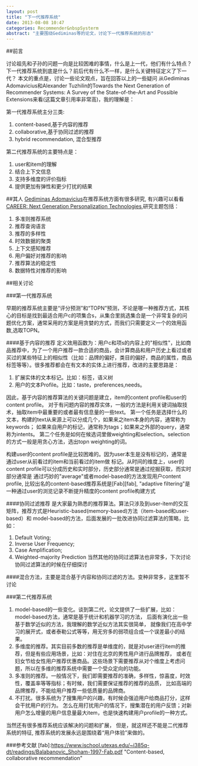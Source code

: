 ```yaml
---
layout: post
title: "下一代推荐系统"
date: 2013-08-08 10:47
categories: Recommender&nbspSysterm
abstract: "主要围绕Gediminas等的论文，讨论下一代推荐系统的形态"
---
```


##前言

讨论祖先和子孙的问题一向是比较困难的事情，什么是上一代，他们有什么特点？下一代推荐系统到底是什么？前后代有什么不一样，是什么关键特征定义了下一代？
本文的重点是，讨论一些论文观点，旨在回答以上的一些疑问
从Gediminas Adomavicius和Alexander Tuzhilin的Towards the Next Generation of Recommender Systems:
A Survey of the State-of-the-Art and Possible Extensions来看(这篇文章引用率非常高)，我的理解是：

第一代推荐系统主分三类:

1. content-based,基于内容的推荐
2. collaborative,基于协同过滤的推荐
3. hybrid recommendation, 混合型推荐

第二代推荐系统的主要特点是：

1. user和item的理解
2. 结合上下文信息
3. 支持多维度的评价指标
4. 提供更加有弹性和更少打扰的结果

##其人
[Gediminas Adomavicius](http://ids.csom.umn.edu/faculty/gedas/)在推荐系统方面有很多研究, 有兴趣可以看看[CAREER: Next Generation Personalization Technologies](http://ids.csom.umn.edu/faculty/gedas/NSFCareer/),研究主题包括：

1. 多准则推荐系统
2.  推荐查询语言
3.  推荐的多样性
4.  时效数据的聚类
5.  上下文感知推荐
6.  用户偏好对推荐的影响
7.  推荐算法的稳定性
8.  数据特性对推荐的影响

##相关讨论

###第一代推荐系统

早期的推荐系统主要是“评分预测”和“TOPN”预测，不论是哪一种推荐方式，其核心的目标是找到最适合用户c的项集合s，从集合里挑选集合是一个非常复杂的问题优化方案，通常采用的方案是用贪婪的方式，而我们只需要定义一个的效用函数,选取TOPN。

####基于内容的推荐
定义效用函数为：用户c和项s的内容上的"相似性"，比如商品推荐中，为了一个用户推荐一款合适的商品，会计算商品和用户历史上看过或者买过的某些特征上的相似性（比如：品牌的偏好，类目的偏好，商品的属性，商品标签等等）。很多推荐都会在有文本的实体上进行推荐，改进的主要思路是：

1. 扩展实体的文本标记。比如：标签，语义树
2. 用户的文本Profile。比如：taste，preferences,needs。

因此，基于内容的推荐算法的关键问题是建立，item的content profile和user的content profile。
对于有问题内容的推荐实体，一般的方法是利用关键词抽取技术，抽取item中最重要的或者最有信息量的一些text。
第一个任务是选择什么的文本，构建的text从来源上可以分成几个，如果来之item本身的内容，通常称为keywords；
如果来自用户的标记，通常称为tags；如果来之外部的query，通常称为intents。
第二个任务是如何在候选词里做weighting和selection。selection的方式一般是用贪心方法，选出topn weighting的词。

构建user的content profile是比较困难的。因为user本生是没有标记的，通常是通过user从前看过的item和当前看过的item做
标记。从时间的维度上，user的content profile可以分成历史和实时部分，历史部分通常是通过挖掘获取，而实时部分通常是
通过巧妙的"average"或者model-based的方法发现用户content profile, 比较出名的content-based推荐系统是[Fab][fab],
"adaptive filtering"是一种通过user的浏览记录不断提升精度的content profile构建方式

####协同过滤推荐
是大家最为熟悉的推荐算法。算法只涉及到user-item的交互矩阵，推荐方式是Heuristic-based(memory-based)方法（item-based和user-based）和
model-based的方法，后面发展的一批改进协同过滤算法的策略，比如：

1. Default Voting;
2. Inverse User Frequency;
3. Case Amplification;
4. Weighted-majority Prediction
当然其他的协同过滤算法也非常多，下次讨论协同过滤算法的时候在仔细探讨

####混合方法，主要是混合基于内容和协同过滤的方法。变种非常多，这里暂不讨论

###第二代推荐系统

1. model-based的一些变化。谈到第二代，论文提供了一些扩展，比如：model-based方法，通常是基于统计和机器学习的方法，
后面有演化出一些基于数学近似的方法，我理解的数学近似方法其实很简单，
就像我们在高中学习的展开式，或者泰勒公式等等，用无穷多的弱项组合成一个误差最小的结果。
2. 多维度的推荐。其实目前多数的推荐是单维度的，就是对user进行item的推荐，但是有些应用场景，比如：对住在北京的男性用户进行品牌推荐，
或者在妇女节给女性用户推荐优惠商品。这些场景下需要推荐从对个维度上考虑问题，所以在多维的推荐系统中需要一个受众定向的功能。
3. 多准则的推荐。一般情况下，我们即需要推荐的准确，多样性，惊喜度，时效性，覆盖率等等指标；有时候，我们需要保证推荐的推荐的品质，
比如高端的品牌推荐，不能给用户推荐一些低质量的品牌商。
4. 不打扰。很多系统为了搜集用户的兴趣，有时候会强迫用户给商品打分，这样会干扰用户的行为。
怎么在用打扰用户的情况下，搜集潜在的用户反馈；对新用户怎么增量的用户信息量最大item，也是快速构建用户profile的一种方式。

当然还有很多推荐系统应该解决的问题和扩展，
但是，就这样还不能是二代推荐系统的特征, 推荐系统的发展永远是围绕着“用户体验”来做的。

###参考文献
[fab]:https://www.ischool.utexas.edu/~i385q-dt/readings/Balabanovic_Shoham-1997-Fab.pdf "Content-based, collaborative recommendation"
